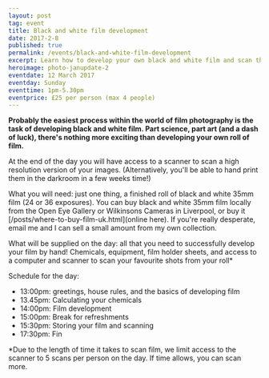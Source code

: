 ```yaml
---
layout: post
tag: event
title: Black and white film development
date: 2017-2-8
published: true
permalink: /events/black-and-white-film-development
excerpt: Learn how to develop your own black and white film and scan the results for printing.
heroimage: photo-janupdate-2
eventdate: 12 March 2017
eventday: Sunday
eventtime: 1pm-5.30pm
eventprice: £25 per person (max 4 people)
---
```


**Probably the easiest process within the world of film photography is the task of developing black and white film. Part science, part art (and a dash of luck), there's nothing more exciting than developing your own roll of film.**

At the end of the day you will have access to a scanner to scan a high resolution version of your images. (Alternatively, you'll be able to hand print them in the darkroom in a few weeks time!)

What you will need: just one thing, a finished roll of black and white 35mm film (24 or 36 exposures). You can buy black and white 35mm film locally from the Open Eye Gallery or Wilkinsons Cameras in Liverpool, or buy it [/posts/where-to-buy-film-uk.html](online here). If you're really desperate, email me and I can sell a small amount from my own collection.

What will be supplied on the day: all that you need to successfully develop your film by hand! Chemicals, equipment, film holder sheets, and access to a computer and scanner to scan your favourite shots from your roll*

Schedule for the day:

* 13:00pm: greetings, house rules, and the basics of developing film
* 13.45pm: Calculating your chemicals
* 14:00pm: Film development
* 15:00pm: Break for refreshments
* 15:30pm: Storing your film and scanning
* 17:30pm: Fin

*Due to the length of time it takes to scan film, we limit access to the scanner to 5 scans per person on the day. If time allows, you can scan more.
